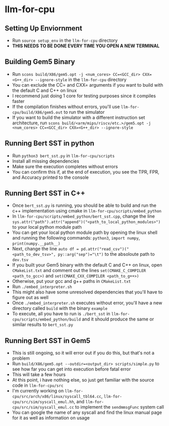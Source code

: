 # llm-for-cpu
## Setting Up Enviornment
* Run `source setup_env` in the `llm-for-cpu` directory
* **THIS NEEDS TO BE DONE EVERY TIME YOU OPEN A NEW TERMINAL**
## Building Gem5 Binary
* Run `scons build/X86/gem5.opt -j <num_cores> CC=<GCC_dir> CXX=<G++_dir> --ignore-style` in the `llm-for-cpu` directory
* You can exclude the CC= and CXX= arguments if you want to build with the default C and C++ on linux
* I recommend just doing 1 core for testing purposes since it compiles faster
* If the compilation finishes without errors, you'll use `llm-for-cpu/build/X86/gem5.out` to run the simulator
* If you want to build the simulator with a different instruction set architecture, run `scons build/<arm/mips/riscv/etc.>/gem5.opt -j <num_cores> CC=<GCC_dir> CXX=<G++_dir> --ignore-style` 

## Running Bert SST in python
* Run `python3 bert_sst.py` in `llm-for-cpu/scripts`
* Install all missing dependencies
* Make sure the execution completes without errors
* You can confirm this if, at the end of execution, you see the TPR, FPR, and Accuracy printed to the console

## Running Bert SST in C++
* Once `bert_sst.py` is running, you should be able to build and run the c++ implementation using cmake in `llm-for-cpu/scripts/embed_python`
* In `llm-for-cpu/scripts/embed_python/bert_sst.cpp`, change the line `sys.attr("path").attr("append")("<path_to_local_python_modules>")` to your local python module path
* You can get your local python module path by opening the linux shell and running the following commands: `python3`, `import numpy`, `print(numpy.__path__)`
* Next, change the line `auto df = pd.attr("read_csv")("<path_to_dev_tsv>", py::arg("sep")="\t")` to the absoloute path to `dev.tsv`
* If you built your Gem5 binary with the default C and C++ on linux, open `CMakeList.txt` and comment out the lines `set(CMAKE_C_COMPILER <path_to_gcc>)` and `set(CMAKE_CXX_COMPILER <path_to_g++>)`
* Otherwise, put your gcc and g++ paths in `CMakeList.txt`
* Run `./embed_interpreter.sh`
* This might also have some unresolved dependencies that you'll have to figure out as well
* Once `./embed_interpreter.sh` executes without error, you'll have a new directory called `build` with the binary `example`
* To execute, all you have to run is `./bert_sst` in `llm-for-cpu/scripts/embed_python/build` and it should produce the same or similar results to `bert_sst.py`

## Running Bert SST in Gem5
* This is still ongoing, so it will error out if you do this, but that's not a problem
* Run `build/X86/gem5.opt --outdir=<output_dir> scripts/simple.py` to see how far you can get into execution before fatal error
* This will take a few hours
* At this point, i have nothing else, so just get familiar with the source code in `llm-for-cpu/src`
* I'm currently working on `llm-for-cpu/src/arch/x86/linux/syscall_tbl64.cc`, `llm-for-cpu/src/sim/syscall_emul.hh`, and `llm-for-cpu/src/sim/syscall_emul.cc` to implement the `sendmmsgFunc` system call
* You can google the name of any syscall and find the linux manual page for it as well as information on usage

